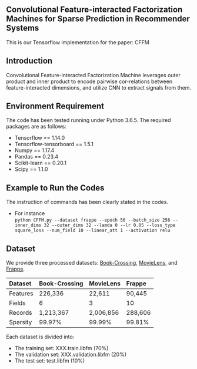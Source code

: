 ## Convolutional Feature-interacted Factorization Machines for Sparse Prediction in Recommender Systems
This is our Tensorflow implementation for the paper:  CFFM

## Introduction
Convolutional Feature-interacted Factorization Machine leverages outer product and inner product to encode pairwise cor-relations between feature-interacted dimensions,  and utilize CNN to extract signals from them.

## Environment Requirement
The code has been tested running under Python 3.6.5. The required packages are as follows:<br>
- Tensorflow == 1.14.0
- Tensorflow-tensorboard == 1.5.1
- Numpy == 1.17.4
- Pandas == 0.23.4
- Scikit-learn == 0.20.1
- Scipy == 1.1.0

## Example to Run the Codes
The instruction of commands has been clearly stated in the codes.
- For instance  
```python CFFM.py --dataset frappe --epoch 50 --batch_size 256 --inner_dims 32 --outer_dims 32 --lamda 0 --lr 0.05 --loss_type square_loss --num_field 10 --linear_att 1 --activation relu```

## Dataset
We provide three processed datasets: [Book-Crossing](http://www.informatik.uni-freiburg.de/~cziegler/BX/), [MovieLens](https://grouplens.org/datasets/movielens/latest/), and [Frappe](http://baltrunas.info/research-menu/frappe).

|Dataset|Book-Crossing|MovieLens|Frappe|
|:-|:-|:-|:-|
|Features|226,336|22,611|90,445|5,382|
|Fields|6|3|10|
|Records|1,213,367|2,006,856|288,606|
|Sparsity|99.97\%|99.99\%|99.81\%|

Each dataset is divided into:
 - The training set: XXX.train.libfm (70%)
 - The validation set: XXX.validation.libfm (20%)
 - The test set: test.libfm (10%)
 
 
 
 
  
